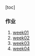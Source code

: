 [toc]

### 作业

1. [week01]()
2. [week02](https://github.com/wtfocus/geek-java-notes/blob/master/Java%20%E8%AE%AD%E7%BB%83%E8%90%A5/%E4%BD%9C%E4%B8%9A/week02.md)
3. [week03]()
4. [week04]()